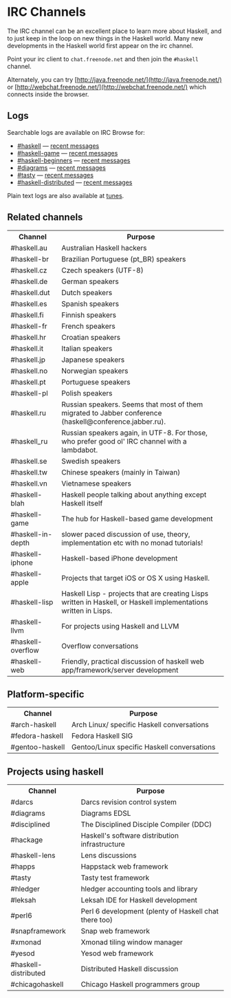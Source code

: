 # IRC Channels

The IRC channel can be an excellent place to learn more about Haskell,
and to just keep in the loop on new things in the Haskell world. Many
new developments in the Haskell world first appear on the irc channel.

Point your irc client to `chat.freenode.net` and then join the
`#haskell` channel.

Alternately, you can try
[http://java.freenode.net/](http://java.freenode.net/) or
[http://webchat.freenode.net/](http://webchat.freenode.net/) which
connects inside the browser.

## Logs

Searchable logs are available on IRC Browse for:

* [#haskell](http://ircbrowse.net/haskell) —
  [recent messages](http://ircbrowse.net/day/haskell/today/recent)
* [#haskell-game](http://ircbrowse.net/haskell-game) —
  [recent messages](http://ircbrowse.net/day/haskell-game/today/recent)
* [#haskell-beginners](http://ircbrowse.net/haskell-beginners) —
  [recent messages](http://ircbrowse.net/day/haskell-beginners/today/recent)
* [#diagrams](http://ircbrowse.net/diagrams) —
  [recent messages](http://ircbrowse.net/day/diagrams/today/recent)
* [#tasty](http://ircbrowse.net/tasty) —
  [recent messages](http://ircbrowse.net/day/tasty/today/recent)
* [#haskell-distributed](http://ircbrowse.net/haskell-distributed) —
  [recent messages](http://ircbrowse.net/day/haskell-distributed/today/recent)

Plain text logs are also available at
[tunes](http://tunes.org/~nef/logs/haskell/).

## Related channels

<table class="table">
<tr><th>Channel</th><th>Purpose</th></tr>
<tr><td>#haskell.au</td><td> Australian Haskell hackers</td></tr>
<tr><td>#haskell-br</td><td> Brazilian Portuguese (pt_BR) speakers</td></tr>
<tr><td>#haskell.cz</td><td> Czech speakers (UTF-8)</td></tr>
<tr><td>#haskell.de</td><td> German speakers</td></tr>
<tr><td>#haskell.dut   </td><td> Dutch speakers</td></tr>
<tr><td>#haskell.es</td><td> Spanish speakers</td></tr>
<tr><td>#haskell.fi</td><td> Finnish speakers</td></tr>
<tr><td>#haskell-fr</td><td> French speakers</td></tr>
<tr><td>#haskell.hr</td><td> Croatian speakers</td></tr>
<tr><td>#haskell.it</td><td> Italian speakers</td></tr>
<tr><td>#haskell.jp</td><td> Japanese speakers</td></tr>
<tr><td>#haskell.no</td><td> Norwegian speakers</td></tr>
<tr><td>#haskell.pt</td><td> Portuguese speakers</td></tr>
<tr><td>#haskell-pl</td><td> Polish speakers</td></tr>
<tr><td>#haskell.ru</td><td> Russian speakers. Seems that most of them migrated to Jabber conference (haskell@conference.jabber.ru).</td></tr>
<tr><td>#haskell_ru</td><td> Russian speakers again, in UTF-8. For those, who prefer good ol' IRC channel with a lambdabot.</td></tr>
<tr><td>#haskell.se</td><td> Swedish speakers</td></tr>
<tr><td>#haskell.tw</td><td> Chinese speakers (mainly in Taiwan)</td></tr>
<tr><td>#haskell.vn</td><td> Vietnamese speakers</td></tr>
<tr><td>#haskell-blah  </td><td> Haskell people talking about anything except Haskell itself</td></tr>
<tr><td>#haskell-game  </td><td> The hub for Haskell-based game development</td></tr>
<tr><td>#haskell-in-depth  </td><td> slower paced discussion of use, theory, implementation etc with no monad tutorials!</td></tr>
<tr><td>#haskell-iphone</td><td> Haskell-based iPhone development</td></tr>
<tr><td>#haskell-apple </td><td> Projects that target iOS or OS X using Haskell.</td></tr>
<tr><td>#haskell-lisp  </td><td>Haskell Lisp - projects that are creating Lisps written in Haskell, or Haskell implementations written in Lisps.</td></tr>
<tr><td>#haskell-llvm  </td><td> For projects using Haskell and LLVM</td></tr>
<tr><td>#haskell-overflow  </td><td> Overflow conversations</td></tr>
<tr><td>#haskell-web   </td><td> Friendly, practical discussion of haskell web app/framework/server development</td></tr>
</table>

## Platform-specific
<table class="table">
<tr><th>Channel</th><th>Purpose</th></tr>
<tr><td>#arch-haskell  </td><td>Arch Linux/ specific Haskell conversations</td></tr>
<tr><td>#fedora-haskell</td><td>Fedora Haskell SIG</td></tr>
<tr><td>#gentoo-haskell</td><td>Gentoo/Linux specific Haskell conversations</td></tr>
</table>

## Projects using haskell
<table class="table">
<tr><th>Channel</th><th>Purpose</th></tr>
<tr><td>#darcs </td><td>Darcs revision control system</td></tr>
<tr><td>#diagrams  </td><td>Diagrams EDSL</td></tr>
<tr><td>#disciplined</td><td>The Disciplined Disciple Compiler (DDC)</td></tr>
<tr><td>#hackage   </td><td> Haskell's software distribution infrastructure</td></tr>
<tr><td>#haskell-lens  </td><td>Lens discussions</td></tr>
<tr><td>#happs </td><td>Happstack web framework</td></tr>
<tr><td>#tasty </td><td>Tasty test framework</td></tr>
<tr><td>#hledger   </td><td>hledger accounting tools and library</td></tr>
<tr><td>#leksah</td><td>Leksah IDE for Haskell development</td></tr>
<tr><td>#perl6 </td><td>Perl 6 development (plenty of Haskell chat there too)</td></tr>
<tr><td>#snapframework </td><td>Snap web framework</td></tr>
<tr><td>#xmonad</td><td>Xmonad tiling window manager</td></tr>
<tr><td>#yesod </td><td>Yesod web framework</td></tr>
<tr><td>#haskell-distributed </td><td>Distributed Haskell discussion</td></tr>
<tr><td>#chicagohaskell</td><td>Chicago Haskell programmers group</td></tr>
</table>
